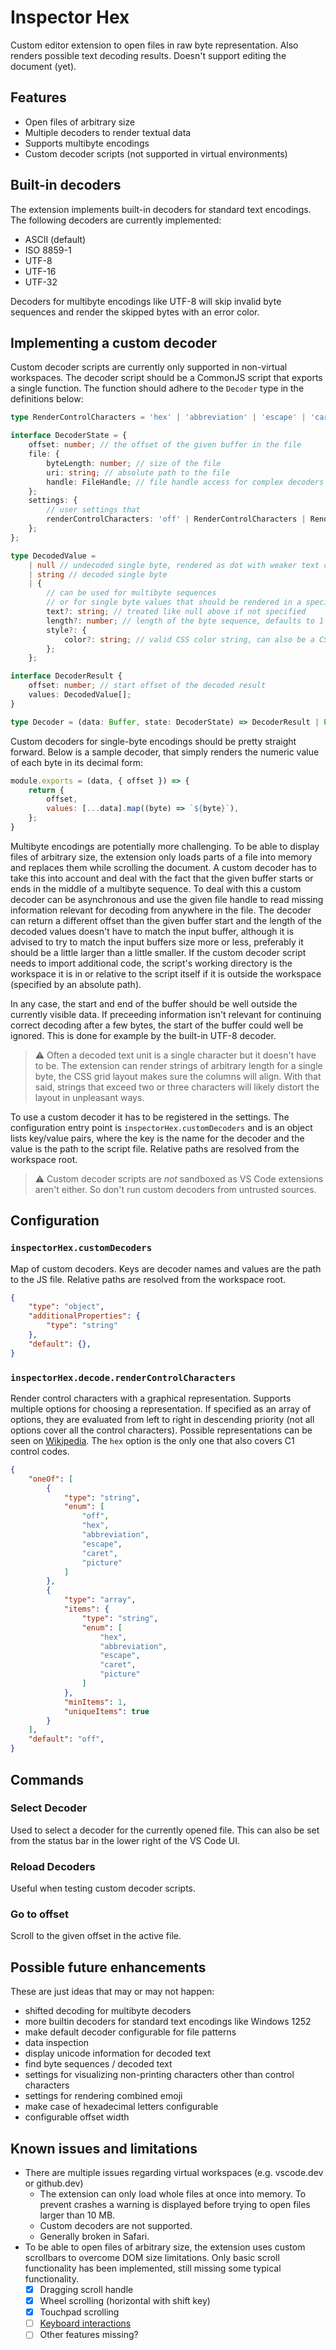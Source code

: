 # Inspector Hex

Custom editor extension to open files in raw byte representation. Also renders possible text decoding results. Doesn't support editing the document (yet).

## Features

- Open files of arbitrary size
- Multiple decoders to render textual data
- Supports multibyte encodings
- Custom decoder scripts (not supported in virtual environments)

<!-- video placeholder -->

## Built-in decoders

The extension implements built-in decoders for standard text encodings. The following decoders are currently implemented:

- ASCII (default)
- ISO 8859-1
- UTF-8
- UTF-16
- UTF-32

Decoders for multibyte encodings like UTF-8 will skip invalid byte sequences and render the skipped bytes with an error color.

## Implementing a custom decoder

Custom decoder scripts are currently only supported in non-virtual workspaces. The decoder script should be a CommonJS script that exports a single function. The function should adhere to the `Decoder` type in the definitions below:

```ts
type RenderControlCharacters = 'hex' | 'abbreviation' | 'escape' | 'caret' | 'picture';

interface DecoderState = {
	offset: number; // the offset of the given buffer in the file
	file: {
		byteLength: number; // size of the file
		uri: string; // absolute path to the file
		handle: FileHandle; // file handle access for complex decoders
	};
	settings: {
		// user settings that
		renderControlCharacters: 'off' | RenderControlCharacters | RenderControlCharacters[];
	};
};

type DecodedValue = 
	| null // undecoded single byte, rendered as dot with weaker text color
	| string // decoded single byte
	| {
		// can be used for multibyte sequences
		// or for single byte values that should be rendered in a specific color
		text?: string; // treated like null above if not specified
		length?: number; // length of the byte sequence, defaults to 1
		style?: {
			color?: string; // valid CSS color string, can also be a CSS variable defined by VS Code for theming
		};
	};

interface DecoderResult {
	offset: number; // start offset of the decoded result
	values: DecodedValue[];
}

type Decoder = (data: Buffer, state: DecoderState) => DecoderResult | Promise<DecoderResult>;
```

Custom decoders for single-byte encodings should be pretty straight forward. Below is a sample decoder, that simply renders the numeric value of each byte in its decimal form:

```js
module.exports = (data, { offset }) => {
	return {
		offset,
		values: [...data].map((byte) => `${byte}`),
	};
}
```

Multibyte encodings are potentially more challenging. To be able to display files of arbitrary size, the extension only loads parts of a file into memory and replaces them while scrolling the document. A custom decoder has to take this into account and deal with the fact that the given buffer starts or ends in the middle of a multibyte sequence. To deal with this a custom decoder can be asynchronous and use the given file handle to read missing information relevant for decoding from anywhere in the file. The decoder can return a different offset than the given buffer start and the length of the decoded values doesn't have to match the input buffer, although it is advised to try to match the input buffers size more or less, preferably it should be a little larger than a little smaller. If the custom decoder script needs to import additional code, the script's working directory is the workspace it is in or relative to the script itself if it is outside the workspace (specified by an absolute path).

In any case, the start and end of the buffer should be well outside the currently visible data. If preceeding information isn't relevant for continuing correct decoding after a few bytes, the start of the buffer could well be ignored. This is done for example by the built-in UTF-8 decoder.

> :warning: Often a decoded text unit is a single character but it doesn't have to be. The extension can render strings of arbitrary length for a single byte, the CSS grid layout makes sure the columns will align. With that said, strings that exceed two or three characters will likely distort the layout in unpleasant ways.

To use a custom decoder it has to be registered in the settings. The configuration entry point is `inspectorHex.customDecoders` and is an object lists key/value pairs, where the key is the name for the decoder and the value is the path to the script file. Relative paths are resolved from the workspace root.

> :warning: Custom decoder scripts are *not* sandboxed as VS Code extensions aren't either. So don't run custom decoders from untrusted sources.

## Configuration

### `inspectorHex.customDecoders`

Map of custom decoders. Keys are decoder names and values are the path to the JS file. Relative paths are resolved from the workspace root.

```json
{
	"type": "object",
	"additionalProperties": {
		"type": "string"
	},
	"default": {},
}
```

### `inspectorHex.decode.renderControlCharacters`

Render control characters with a graphical representation. Supports multiple options for choosing a representation. If specified as an array of options, they are evaluated from left to right in descending priority (not all options cover all the control characters). Possible representations can be seen on [Wikipedia](https://en.wikipedia.org/wiki/C0_and_C1_control_codes#Basic_ASCII_control_codes). The `hex` option is the only one that also covers C1 control codes.

```json
{
	"oneOf": [
		{
			"type": "string",
			"enum": [
				"off",
				"hex",
				"abbreviation",
				"escape",
				"caret",
				"picture"
			]
		},
		{
			"type": "array",
			"items": {
				"type": "string",
				"enum": [
					"hex",
					"abbreviation",
					"escape",
					"caret",
					"picture"
				]
			},
			"minItems": 1,
			"uniqueItems": true
		}
	],
	"default": "off",
}
```

## Commands

### Select Decoder
Used to select a decoder for the currently opened file. This can also be set from the status bar in the lower right of the VS Code UI.

### Reload Decoders
Useful when testing custom decoder scripts.

### Go to offset
Scroll to the given offset in the active file.

## Possible future enhancements

These are just ideas that may or may not happen:

- shifted decoding for multibyte decoders
- more builtin decoders for standard text encodings like Windows 1252
- make default decoder configurable for file patterns
- data inspection
- display unicode information for decoded text
- find byte sequences / decoded text
- settings for visualizing non-printing characters other than control characters
- settings for rendering combined emoji
- make case of hexadecimal letters configurable
- configurable offset width

## Known issues and limitations

- There are multiple issues regarding virtual workspaces (e.g. vscode.dev or github.dev)
  - The extension can only load whole files at once into memory. To prevent crashes a warning is displayed before trying to open files larger than 10 MB.
  - Custom decoders are not supported.
  - Generally broken in Safari.
- To be able to open files of arbitrary size, the extension uses custom scrollbars to overcome DOM size limitations. Only basic scroll functionality has been implemented, still missing some typical functionality.
  - [x] Dragging scroll handle
  - [x] Wheel scrolling (horizontal with shift key)
  - [x] Touchpad scrolling
  - [ ] [Keyboard interactions](https://developer.mozilla.org/en-US/docs/Web/Accessibility/ARIA/Roles/scrollbar_role#keyboard_interactions)
  - [ ] Other features missing?
